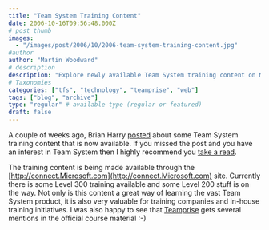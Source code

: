 ```yaml
---
title: "Team System Training Content"
date: 2006-10-16T09:56:48.000Z
# post thumb
images:
  - "/images/post/2006/10/2006-team-system-training-content.jpg"
#author
author: "Martin Woodward"
# description
description: "Explore newly available Team System training content on Microsoft Connect, featuring valuable resources for both learners and trainers."
# Taxonomies
categories: ["tfs", "technology", "teamprise", "web"]
tags: ["blog", "archive"]
type: "regular" # available type (regular or featured)
draft: false
---
```


A couple of weeks ago, Brian Harry [posted](http://blogs.msdn.com/bharry/archive/2006/10/06/The-Training-That-Just-Won_2700_t-Die.aspx) about some Team System training content that is now available. If you missed the post and you have an interest in Team System then I highly recommend you [take a read](http://blogs.msdn.com/bharry/archive/2006/10/06/The-Training-That-Just-Won_2700_t-Die.aspx).

The training content is being made available through the [http://connect.Microsoft.com](http://connect.Microsoft.com) site. Currently there is some Level 300 training available and some Level 200 stuff is on the way. Not only is this content a great way of learning the vast Team System product, it is also very valuable for training companies and in-house training initiatives. I was also happy to see that [Teamprise](http://www.teamprise.com/) gets several mentions in the official course material :-)
